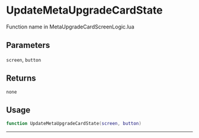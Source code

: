 # UpdateMetaUpgradeCardState
Function name in MetaUpgradeCardScreenLogic.lua
## Parameters
`screen`, `button`
## Returns
`none`
## Usage
```lua
function UpdateMetaUpgradeCardState(screen, button)
```
---
